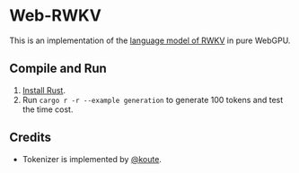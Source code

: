 # Web-RWKV
This is an implementation of the [language model of RWKV](https://github.com/BlinkDL/RWKV-LM) in pure WebGPU.

## Compile and Run
1. [Install Rust](https://rustup.rs/).
2. Run `cargo r -r --example generation` to generate 100 tokens and test the time cost.

## Credits
- Tokenizer is implemented by [@koute](https://github.com/koute/rwkv_tokenizer).